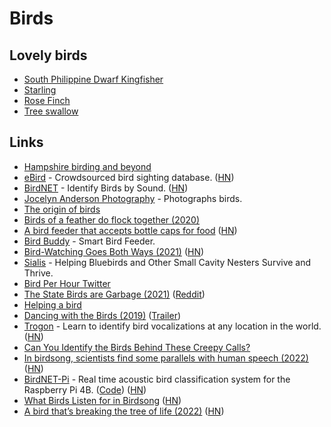 # Birds

## Lovely birds

- [South Philippine Dwarf Kingfisher](https://twitter.com/StrangeFactoid/status/1326766923703586822)
- [Starling](https://twitter.com/SketchesbyBoze/status/1366937615723864066)
- [Rose Finch](https://twitter.com/Iconawrites/status/1384958351294046208)
- [Tree swallow](https://twitter.com/GlenGrambo/status/1395550872680153089)

## Links

- [Hampshire birding and beyond](http://hampshirebirding.blogspot.com/)
- [eBird](https://ebird.org/home) - Crowdsourced bird sighting database. ([HN](https://news.ycombinator.com/item?id=24989094))
- [BirdNET](https://birdnet.cornell.edu/) - Identify Birds by Sound. ([HN](https://news.ycombinator.com/item?id=27929150))
- [Jocelyn Anderson Photography](https://jocelynandersonphotographyshop.com/) - Photographs birds.
- [The origin of birds](https://evolution.berkeley.edu/evolibrary/article/evograms_06)
- [Birds of a feather do flock together (2020)](https://phys.org/news/2020-11-birds-feather-flock.html)
- [A bird feeder that accepts bottle caps for food](https://www.boredpanda.com/magpies-recycling-machine-bottle-caps/) ([HN](https://news.ycombinator.com/item?id=25180662))
- [Bird Buddy](https://mybirdbuddy.com/) - Smart Bird Feeder.
- [Bird-Watching Goes Both Ways (2021)](https://www.altaonline.com/dispatches/a34762846/los-angeles-bird-watching-jason-g-goldman/) ([HN](https://news.ycombinator.com/item?id=26230862))
- [Sialis](http://www.sialis.org/index.html) - Helping Bluebirds and Other Small Cavity Nesters Survive and Thrive.
- [Bird Per Hour Twitter](https://twitter.com/BirdPerHour)
- [The State Birds are Garbage (2021)](https://www.youtube.com/watch?v=JAZI5GcPm8c) ([Reddit](https://www.reddit.com/r/videos/comments/lw4xtq/the_state_birds_are_garbage/))
- [Helping a bird](https://twitter.com/Fizzygrrl/status/1370209351344922626)
- [Dancing with the Birds (2019)](https://letterboxd.com/film/dancing-with-the-birds/) ([Trailer](https://www.youtube.com/watch?v=i6po8dWuvCI))
- [Trogon](https://trogon.onrender.com/) - Learn to identify bird vocalizations at any location in the world. ([HN](https://news.ycombinator.com/item?id=28059763))
- [Can You Identify the Birds Behind These Creepy Calls?](https://www.audubon.org/news/can-you-identify-birds-behind-these-creepy-calls)
- [In birdsong, scientists find some parallels with human speech (2022)](https://www.smithsonianmag.com/science-nature/do-birds-have-language-180979629/) ([HN](https://news.ycombinator.com/item?id=30669789))
- [BirdNET-Pi](https://birdnetpi.com/) - Real time acoustic bird classification system for the Raspberry Pi 4B. ([Code](https://github.com/mcguirepr89/BirdNET-Pi)) ([HN](https://news.ycombinator.com/item?id=31072485))
- [What Birds Listen for in Birdsong](https://www.scientificamerican.com/article/what-birds-really-listen-for-in-birdsong-its-not-what-you-think/) ([HN](https://news.ycombinator.com/item?id=31233473))
- [A bird that’s breaking the tree of life (2022)](https://www.newyorker.com/science/elements/the-bizarre-bird-thats-breaking-the-tree-of-life) ([HN](https://news.ycombinator.com/item?id=32191236))
